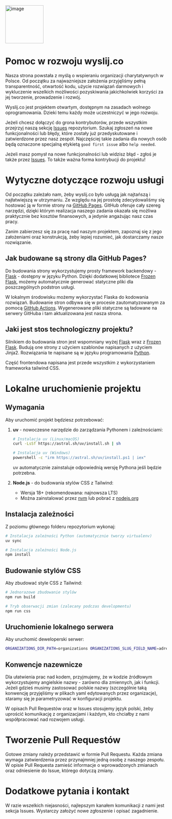 <img width="119" alt="image" src="https://github.com/wyslijco/wyslijco.github.io/assets/200957/65435e0b-d446-4a5c-b174-27e37c16e783">

# Pomoc w rozwoju wyslij.co

Nasza strona powstała z myślą o wspieraniu organizacji charytatywnych w Polsce. 
Od początku za najwazniejsze założenia przyjęliśmy pełną transparentność, otwartość kodu, 
użycie rozwiązań darmowych i wykluczenie wszelkich możliwości pozyskiwania jakichkolwiek 
korzyści za jej tworzenie, prowadzenie i rozwój.

Wyslij.co jest projektem otwartym, dostępnym  na zasadach wolnego oprogramowania. Dzieki temu
każdy może uczestniczyć w jego rozwoju.

Jeżeli chcesz dołączyć do grona kontrybutorów, przede wszystkim przejrzyj naszą sekcję 
[Issues](https://github.com/wyslijco/wyslijco.github.io/issues) repozytorium. Szukaj zgłoszeń 
na nowe funkcjonalności lub błędy, które zostały już przedyskutowane i zatwierdzone przez nasz 
zespół. Najczęściej takie zadania dla nowych osób będą oznaczone specjalną etykietą 
`good first issue` albo `help needed`.

Jeżeli masz pomysł na nowe funkcjonalności lub widzisz błąd - zgłoś je także przez 
[Issues](https://github.com/wyslijco/wyslijco.github.io/issues). To także ważna forma kontrybucji do projektu!

# Wytyczne dotyczące rozwoju usługi

Od początku zależało nam, żeby wyslij.co było usługą jak najtańszą i najłatwiejszą w utrzymaniu.
Ze względu na jej prostotę zdecydowaliśmy się hostować ją w formie strony na [GitHub Pages](https://pages.github.com/).
GitHub oferuje cały szereg narzędzi, dzięki którym realizacja naszego zadania okazała się możliwa
praktycznie bez kosztów finansowych, a jedynie angażując nasz czas pracy.

Zanim zabierzesz się za pracę nad naszym projektem, zapoznaj się z jego założeniami oraz konstrukcją,
żeby lepiej rozumieć, jak dostarczamy nasze rozwiązanie.

## Jak budowane są strony dla GitHub Pages?

Do budowania strony wykorzystujemy prosty framework backendowy - [Flask](https://flask.palletsprojects.com/en/3.0.x/) - dostępny 
w języku Python. Dzięki dodatkowej bibliotece [Frozen Flask](https://pypi.org/project/Frozen-Flask/), 
możemy automatycznie generować statyczne pliki dla poszczególnych podstron usługi.

W lokalnym środowisku możemy wykorzystać Flaska do kodowania rozwiązań. Budowanie stron odbywa się
w procesie zautomatyzowanym za pomocą [GitHub Actions](https://docs.github.com/en/actions).
Wygenerowane pliki statyczne są ładowane na serwery GitHuba i tam aktualizowana jest nasza strona. 

## Jaki jest stos technologiczny projektu?

Silnikiem do budowania stron jest wspomniany wyżej [Flask](https://flask.palletsprojects.com/en/3.0.x/) 
wraz z [Frozen Flask](https://pypi.org/project/Frozen-Flask/). Budują one strony z użyciem
szablonów napisanych z użyciem Jinja2. Rozwiązania te napisane są w języku programowania [Python](https://www.python.org/).

Część frontendowa napisana jest przede wszystkim z wykorzystaniem frameworka tailwind CSS.

# Lokalne uruchomienie projektu

## Wymagania

Aby uruchomić projekt będziesz potrzebować:

1. **uv** - nowoczesne narzędzie do zarządzania Pythonem i zależnościami:
   ```sh
   # Instalacja uv (Linux/macOS)
   curl -LsSf https://astral.sh/uv/install.sh | sh
   
   # Instalacja uv (Windows)
   powershell -c "irm https://astral.sh/uv/install.ps1 | iex"
   ```
   uv automatycznie zainstaluje odpowiednią wersję Pythona jeśli będzie potrzebna.

2. **Node.js** - do budowania stylów CSS z Tailwind:
   - Wersja 18+ (rekomendowana: najnowsza LTS)
   - Można zainstalować przez [nvm](https://github.com/nvm-sh/nvm) lub pobrać z [nodejs.org](https://nodejs.org/) 

## Instalacja zależności

Z poziomu głównego folderu repozytorium wykonaj:

```sh
# Instalacja zależności Python (automatycznie tworzy virtualenv)
uv sync

# Instalacja zależności Node.js
npm install
```

## Budowanie stylów CSS

Aby zbudować style CSS z Tailwind:

```sh
# Jednorazowe zbudowanie stylów
npm run build

# Tryb obserwacji zmian (zalecany podczas developmentu)
npm run css
```

## Uruchomienie lokalnego serwera

Aby uruchomić deweloperski serwer:

```sh
ORGANIZATIONS_DIR_PATH=organizations ORGANIZATIONS_SLUG_FIELD_NAME=adres uv run python site/server.py
```

## Konwencje nazewnicze

Dla ułatwienia prac nad kodem, przyjmujemy, że w kodzie źródłowym wykorzystujemy angielskie nazwy - zarówno dla zmiennych, jak i funkcji.
Jeżeli gdzieś musimy zastosować polskie nazwy (szczególnie taką konwencję przyjęliśmy w plikach yaml edytowanych przez organizacje), 
staramy się je parametryzować w konfiguracji projektu.

W opisach Pull Requestów oraz w Issues stosujemy język polski, żeby uprościć komunikację z organizacjami i każdym, kto chciałby z nami
współpracować nad rozwojem usługi. 

# Tworzenie Pull Requestów

Gotowe zmiany należy przedstawić w formie Pull Requestu. Każda zmiana wymaga zatwierdzenia przez przynajmniej jedną osobę z naszego zespołu.
W opisie Pull Requesta zamieść informacje o wprowadzonych zmianach oraz odniesienie do Issue, którego dotyczą zmiany.

# Dodatkowe pytania i kontakt

W razie wszelkich niejasności, najlepszym kanałem komunikacji z nami jest sekcja Issues. Wystarczy założyć nowe zgłoszenie i opisać zagadnienie. 

